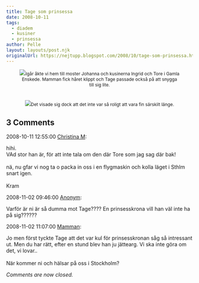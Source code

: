 ```yaml
---
title: Tage som prinsessa
date: 2008-10-11
tags: 
  - diadem
  - kusiner
  - prinsessa	
author: Pelle
layout: layouts/post.njk
originalUrl: https://nejtupp.blogspot.com/2008/10/tage-som-prinsessa.html
---
```


<div style="text-align: center;"><img src="../../../../img/Mobil+x+003.jpg"><span style="font-size:85%;">Igår åkte vi hem till moster Johanna och kusinerna Ingrid och Tore i Gamla<br>Enskede. Mamman fick håret klippt och Tage passade också på att snygga<br>till sig lite.<br></span></div><br><br><div style="text-align: center;"><img src="../../../../img/Mobil+x+002.jpg"><span style="font-size:85%;">Det visade sig dock att det inte var så roligt att vara fin särskilt länge.<br></span></div>

<div class="comments">
	<div class="comments-header"><h2>3 Comments</h2></div>
	<div class="comments-body">
			<div class="comment" id="comment-4874631342652943897">
				<p class="comment-header">
					<date datetime="2008-10-11T12:55:00.000+02:00">2008-10-11 12:55:00</date> 
					<a href="https://www.blogger.com/profile/00777292339669888348" rel="nofollow">Christina M</a>:
				</p>
				<div class="comment-content"><p>hihi. <BR/>VAd stor han är, för att inte tala om den där Tore som jag sag där bak!<BR/><BR/>nä, nu gfar vi nog ta o packa in oss i en flygmaskin och kolla läget i Sthlm snart igen.<BR/><BR/>Kram</p></div>
				<div class="comment-footer"></div>
			</div>
			<div class="comment" id="comment-538207831359749176">
				<p class="comment-header">
					<date datetime="2008-11-02T09:46:00.000+01:00">2008-11-02 09:46:00</date> 
					<a href="undefined" rel="nofollow">Anonym</a>:
				</p>
				<div class="comment-content"><p>Varför är ni är så dumma mot Tage???? En prinsesskrona vill han väl inte ha på sig??????</p></div>
				<div class="comment-footer"></div>
			</div>
			<div class="comment" id="comment-3442132464723565100">
				<p class="comment-header">
					<date datetime="2008-11-02T11:07:00.000+01:00">2008-11-02 11:07:00</date> 
					<a href="https://www.blogger.com/profile/15863123892860534613" rel="nofollow">Mamman</a>:
				</p>
				<div class="comment-content"><p>Jo men först tyckte Tage att det var kul för prinsesskronan såg så intressant ut. Men du har rätt, efter en stund blev han ju jättearg. Vi ska inte göra om det, vi lovar..<BR/><BR/>När kommer ni och hälsar på oss i Stockholm?</p></div>
				<div class="comment-footer"></div>
			</div></div>
	<p class="comments-footer"><em>Comments are now closed.</em></p>
</div>